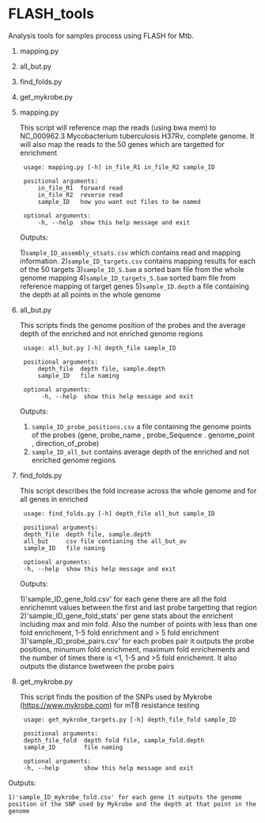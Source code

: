 # FLASH_tools
Analysis tools for samples process using FLASH for Mtb.

1) mapping.py
2) all_but.py
3) find_folds.py
4) get_mykrobe.py


1) mapping.py

	This script will reference map the reads (using bwa mem) to NC_000962.3 Mycobacterium tuberculosis H37Rv, complete genome. It will also map the reads to the 50 genes which are targetted for enrichment

        usage: mapping.py [-h] in_file_R1 in_file_R2 sample_ID

		positional arguments:
	  		in_file_R1  forward read
	  		in_file_R2  reverse read
	 	 	sample_ID   how you want out files to be named

		optional arguments:
	  		-h, --help  show this help message and exit

    Outputs:

	1)`sample_ID_assembly_stsats.csv` which contains read and mapping information.
	2)`sample_ID_targets.csv` contains mapping results for each of the 50 targets
	3)`sample_ID_S.bam` a sorted bam file from the whole genome mapping
	4)`sample_ID_targets_S.bam` sorted bam file from reference mapping ot target genes
	5)`sample_ID.depth` a file containing the depth at all points in the whole genome

2) all_but.py

    This scripts finds the genome position of the probes and the average depth of the enriched and not enriched genome regions

		usage: all_but.py [-h] depth_file sample_ID

		positional arguments:
	  		depth_file  depth file, sample.depth
	  		sample_ID   file naming

		optional arguments:
	 		 -h, --help  show this help message and exit

    Outputs:

	1) `sample_ID_probe_positions.csv` a file containing the genome points of the probes
	(gene, probe_name , probe_Sequence . genome_point , direction_of_probe)
	2) `sample_ID_all_but` contains average depth of the enriched and not enriched genome regions


3) find_folds.py

    This script describes the fold increase across the whole genome and for all genes in enriched

		usage: find_folds.py [-h] depth_file all_but sample_ID

		positional arguments:
		depth_file  depth file, sample.depth
		all_but     csv file contianing the all_but_av
		sample_ID   file naming

		optional arguments:
		-h, --help  show this help message and exit

    Outputs:

	1)'sample_ID_gene_fold.csv' for each gene there are all the fold enrichemnt values between the first and last probe targetting that region
	2)'sample_ID_gene_fold_stats' per gene stats about the enrichent including max and min fold. Also the number of points with less than one fold enrichment, 1-5 fold enrichment and > 5 fold enrichment
	3)'sample_ID_probe_pairs.csv' for each probes pair it outputs the probe positions, minumum fold enrichment, maximum fold enrichements and the number of times there is <1, 1-5 and >5 fold enrichemnt. It also outputs the distance bwetween the probe pairs


4) get_mykrobe.py

    This script finds the position of the SNPs used by Mykrobe (https://www.mykrobe.com) for mTB resistance testing


		usage: get_mykrobe_targets.py [-h] depth_file_fold sample_ID

		positional arguments:
		depth_file_fold  depth fold file, sample_fold.depth
		sample_ID        file naming

		optional arguments:
		-h, --help       show this help message and exit

Outputs:

	1)'sample_ID_mykrobe_fold.csv' for each gene it outputs the genome position of the SNP used by Mykrobe and the depth at that point in the genome
